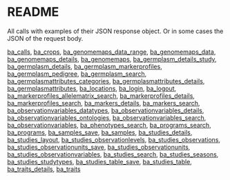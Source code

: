 # README

All calls with examples of their JSON response object. Or in some cases the JSON of the request body.

[ba_calls](https://github.com/c5sire/brapi/blob/master/inst/apidocs/ba_calls.md), [ba_crops](https://github.com/c5sire/brapi/blob/master/inst/apidocs/ba_crops.md), [ba_genomemaps_data_range](https://github.com/c5sire/brapi/blob/master/inst/apidocs/ba_genomemaps_data_range.md), [ba_genomemaps_data](https://github.com/c5sire/brapi/blob/master/inst/apidocs/ba_genomemaps_data.md), [ba_genomemaps_details](https://github.com/c5sire/brapi/blob/master/inst/apidocs/ba_genomemaps_details.md), [ba_genomemaps](https://github.com/c5sire/brapi/blob/master/inst/apidocs/ba_genomemaps.md), [ba_germplasm_details_study](https://github.com/c5sire/brapi/blob/master/inst/apidocs/ba_germplasm_details_study.md), [ba_germplasm_details](https://github.com/c5sire/brapi/blob/master/inst/apidocs/ba_germplasm_details.md), [ba_germplasm_markerprofiles](https://github.com/c5sire/brapi/blob/master/inst/apidocs/ba_germplasm_markerprofiles.md), [ba_germplasm_pedigree](https://github.com/c5sire/brapi/blob/master/inst/apidocs/ba_germplasm_pedigree.md), [ba_germplasm_search](https://github.com/c5sire/brapi/blob/master/inst/apidocs/ba_germplasm_search.md), [ba_germplasmattributes_categories](https://github.com/c5sire/brapi/blob/master/inst/apidocs/ba_germplasmattributes_categories.md), [ba_germplasmattributes_details](https://github.com/c5sire/brapi/blob/master/inst/apidocs/ba_germplasmattributes_details.md), [ba_germplasmattributes](https://github.com/c5sire/brapi/blob/master/inst/apidocs/ba_germplasmattributes.md), [ba_locations](https://github.com/c5sire/brapi/blob/master/inst/apidocs/ba_locations.md), [ba_login](https://github.com/c5sire/brapi/blob/master/inst/apidocs/ba_login.md), [ba_logout](https://github.com/c5sire/brapi/blob/master/inst/apidocs/ba_logout.md), [ba_markerprofiles_allelematrix_search](https://github.com/c5sire/brapi/blob/master/inst/apidocs/ba_markerprofiles_allelematrix_search.md), [ba_markerprofiles_details](https://github.com/c5sire/brapi/blob/master/inst/apidocs/ba_markerprofiles_details.md), [ba_markerprofiles_search](https://github.com/c5sire/brapi/blob/master/inst/apidocs/ba_markerprofiles_search.md), [ba_markers_details](https://github.com/c5sire/brapi/blob/master/inst/apidocs/ba_markers_details.md), [ba_markers_search](https://github.com/c5sire/brapi/blob/master/inst/apidocs/ba_markers_search.md), [ba_observationvariables_datatypes](https://github.com/c5sire/brapi/blob/master/inst/apidocs/ba_observationvariables_datatypes.md), [ba_observationvariables_details](https://github.com/c5sire/brapi/blob/master/inst/apidocs/ba_observationvariables_details.md), [ba_observationvariables_ontologies](https://github.com/c5sire/brapi/blob/master/inst/apidocs/ba_observationvariables_ontologies.md), [ba_observationvariables_search](https://github.com/c5sire/brapi/blob/master/inst/apidocs/ba_observationvariables_search.md), [ba_observationvariables](https://github.com/c5sire/brapi/blob/master/inst/apidocs/ba_observationvariables.md), [ba_phenotypes_search](https://github.com/c5sire/brapi/blob/master/inst/apidocs/ba_phenotypes_search.md), [ba_programs_search](https://github.com/c5sire/brapi/blob/master/inst/apidocs/ba_programs_search.md), [ba_programs](https://github.com/c5sire/brapi/blob/master/inst/apidocs/ba_programs.md), [ba_samples_save](https://github.com/c5sire/brapi/blob/master/inst/apidocs/ba_samples_save.md), [ba_samples](https://github.com/c5sire/brapi/blob/master/inst/apidocs/ba_samples.md), [ba_studies_details](https://github.com/c5sire/brapi/blob/master/inst/apidocs/ba_studies_details.md), [ba_studies_layout](https://github.com/c5sire/brapi/blob/master/inst/apidocs/ba_studies_layout.md), [ba_studies_observationlevels](https://github.com/c5sire/brapi/blob/master/inst/apidocs/ba_studies_observationlevels.md), [ba_studies_observations](https://github.com/c5sire/brapi/blob/master/inst/apidocs/ba_studies_observations.md), [ba_studies_observationunits_save](https://github.com/c5sire/brapi/blob/master/inst/apidocs/ba_studies_observationunits_save.md), [ba_studies_observationunits](https://github.com/c5sire/brapi/blob/master/inst/apidocs/ba_studies_observationunits.md), [ba_studies_observationvariables](https://github.com/c5sire/brapi/blob/master/inst/apidocs/ba_studies_observationvariables.md), [ba_studies_search](https://github.com/c5sire/brapi/blob/master/inst/apidocs/ba_studies_search.md), [ba_studies_seasons](https://github.com/c5sire/brapi/blob/master/inst/apidocs/ba_studies_seasons.md), [ba_studies_studytypes](https://github.com/c5sire/brapi/blob/master/inst/apidocs/ba_studies_studytypes.md), [ba_studies_table_save](https://github.com/c5sire/brapi/blob/master/inst/apidocs/ba_studies_table_save.md), [ba_studies_table](https://github.com/c5sire/brapi/blob/master/inst/apidocs/ba_studies_table.md), [ba_traits_details](https://github.com/c5sire/brapi/blob/master/inst/apidocs/ba_traits_details.md), [ba_traits](https://github.com/c5sire/brapi/blob/master/inst/apidocs/ba_traits.md)
